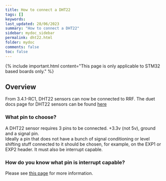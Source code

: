 ```yaml
---
title: How to connect a DHT22
tags: []
keywords: 
last_updated: 28/06/2023
summary: "How to connect a DHT22"
sidebar: mydoc_sidebar
permalink: dht22.html
folder: mydoc
comments: false
toc: false
---
```


{% include important.html content="This page is only applicable to STM32 based boards only." %}
## Overview

From 3.4.1-RC1, DHT22 sensors can now be connected to RRF.
The duet docs page for DHT22 sensors can be found [here](https://docs.duet3d.com/en/User_manual/Connecting_hardware/Temperature_connecting_DHT)

### What pin to choose?

A DHT22 sensor requires 3 pins to be connected. +3.3v (not 5v), ground and a signal pin.  
Ideally a pin that does not have a bunch of signal conditioning or level shifting stuff connected to it should be chosen, for example, on the EXP1 or EXP2 header. It must also be interrupt capable.

### How do you know what pin is interrupt capable? 
Please see [this page](./interrupt_pins.html) for more information.  